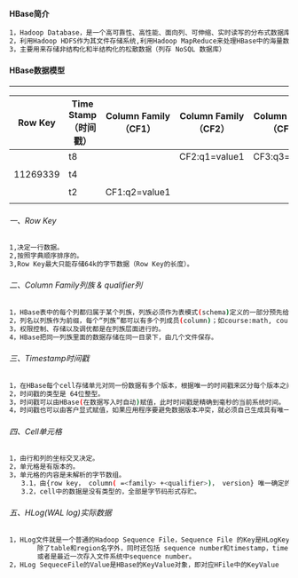 #### HBase简介
```bash
1，Hadoop Database，是一个高可靠性、高性能、面向列、可伸缩、实时读写的分布式数据库
2，利用Hadoop HDFS作为其文件存储系统,利用Hadoop MapReduce来处理HBase中的海量数据,利用Zookeeper作为其分布式协同服务
3，主要用来存储非结构化和半结构化的松散数据（列存 NoSQL 数据库）
```

#### HBase数据模型
----------------------------------------------------------------------------------------------------------
|  Row Key  |  Time Stamp（时间戳）    |  Column Family（CF1） |  Column Family（CF2） |  Column Family（CF2）|
|-----------|---------------------- |--------------------- |----------------------|----------------------|
|           |           t8          |                      |   CF2:q1=value1      |    CF3:q3=value3     |
|           |                       |                      |                      |                      |
| 11269339  |           t4          |                      |                      |                      |
|           |||||
|           |           t2          |     CF1:q2=value1    |                      |                      |
||||||
###### 一、Row Key
```bash
1,决定一行数据。
2,按照字典顺序排序的。
3,Row Key最大只能存储64k的字节数据（Row Key的长度）。
```
###### 二、Column Family列族  & qualifier列
```bash
1，HBase表中的每个列都归属于某个列族，列族必须作为表模式(schema)定义的一部分预先给出。如 create ‘test’, ‘course’（创建表时可以不给列，但一定要给列族）。
2，列名以列族作为前缀，每个“列族”都可以有多个列成员(column)；如course:math, course:english, 新的列族成员（列）可以随后按需、动态加入。
3，权限控制、存储以及调优都是在列族层面进行的。
4，HBase把同一列族里面的数据存储在同一目录下，由几个文件保存。
```

###### 三、Timestamp时间戳
```bash
1，在HBase每个cell存储单元对同一份数据有多个版本，根据唯一的时间戳来区分每个版本之间的差异，不同版本的数据按照时间倒序排序，最新的数据版本排在最前面。
2，时间戳的类型是 64位整型。
3，时间戳可以由HBase(在数据写入时自动)赋值，此时时间戳是精确到毫秒的当前系统时间。
4，时间戳也可以由客户显式赋值，如果应用程序要避免数据版本冲突，就必须自己生成具有唯一性的时间戳。
```

###### 四、Cell单元格
```bash
1，由行和列的坐标交叉决定。
2，单元格是有版本的。
3，单元格的内容是未解析的字节数组。
   3.1，由{row key， column( =<family> +<qualifier>)， version} 唯一确定的单元。
   3.2，cell中的数据是没有类型的，全部是字节码形式存贮。
```

###### 五、HLog(WAL log)实际数据
```bash
1，HLog文件就是一个普通的Hadoop Sequence File，Sequence File 的Key是HLogKey对象，HLogKey中记录了写入数据的归属信息，
       除了table和region名字外，同时还包括 sequence number和timestamp，timestamp是” 写入时间”，sequence number的起始值为0，
       或者是最近一次存入文件系统中sequence number。
2，HLog SequeceFile的Value是HBase的KeyValue对象，即对应HFile中的KeyValue
```

